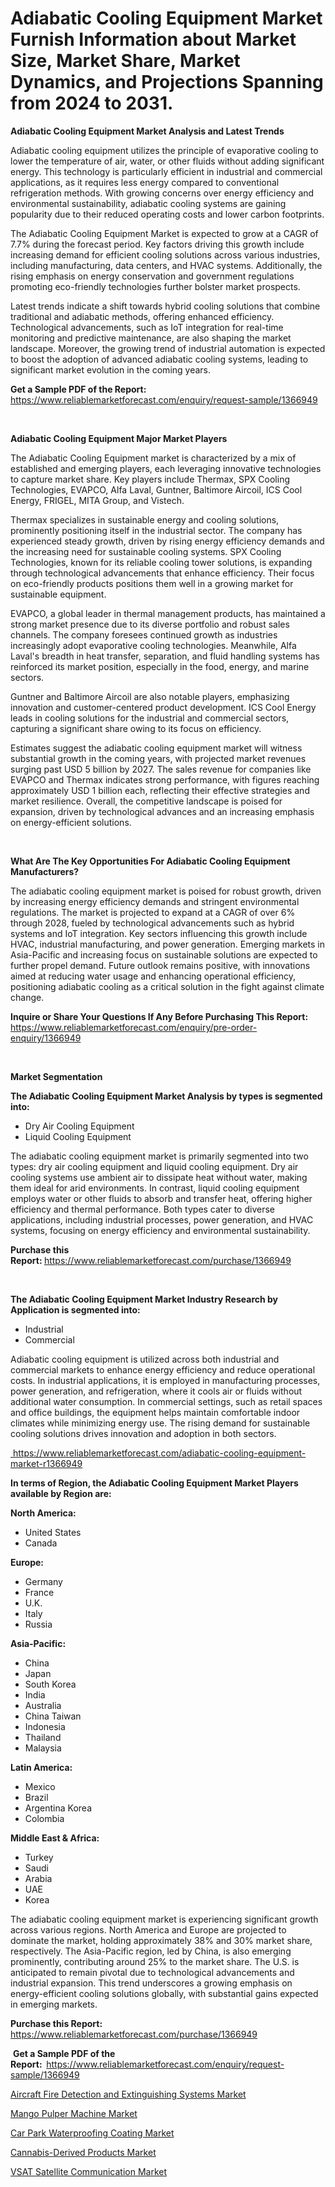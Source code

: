<p><h1>Adiabatic Cooling Equipment Market Furnish Information about Market Size, Market Share, Market Dynamics, and Projections Spanning from 2024 to 2031.</h1></p><p><strong>Adiabatic Cooling Equipment Market Analysis and Latest Trends</strong></p>
<p><p>Adiabatic cooling equipment utilizes the principle of evaporative cooling to lower the temperature of air, water, or other fluids without adding significant energy. This technology is particularly efficient in industrial and commercial applications, as it requires less energy compared to conventional refrigeration methods. With growing concerns over energy efficiency and environmental sustainability, adiabatic cooling systems are gaining popularity due to their reduced operating costs and lower carbon footprints.</p><p>The Adiabatic Cooling Equipment Market is expected to grow at a CAGR of 7.7% during the forecast period. Key factors driving this growth include increasing demand for efficient cooling solutions across various industries, including manufacturing, data centers, and HVAC systems. Additionally, the rising emphasis on energy conservation and government regulations promoting eco-friendly technologies further bolster market prospects.</p><p>Latest trends indicate a shift towards hybrid cooling solutions that combine traditional and adiabatic methods, offering enhanced efficiency. Technological advancements, such as IoT integration for real-time monitoring and predictive maintenance, are also shaping the market landscape. Moreover, the growing trend of industrial automation is expected to boost the adoption of advanced adiabatic cooling systems, leading to significant market evolution in the coming years.</p></p>
<p><strong>Get a Sample PDF of the Report:&nbsp;</strong> <a href="https://www.reliablemarketforecast.com/enquiry/request-sample/1366949?utm_campaign=121&utm_medium=2&utm_source=Github&utm_content=ia&utm_term=06122024&utm_id=adiabatic-cooling-equipment">https://www.reliablemarketforecast.com/enquiry/request-sample/1366949</a></p>
<p>&nbsp;</p>
<p><strong>Adiabatic Cooling Equipment Major Market Players</strong></p>
<p><p>The Adiabatic Cooling Equipment market is characterized by a mix of established and emerging players, each leveraging innovative technologies to capture market share. Key players include Thermax, SPX Cooling Technologies, EVAPCO, Alfa Laval, Guntner, Baltimore Aircoil, ICS Cool Energy, FRIGEL, MITA Group, and Vistech. </p><p>Thermax specializes in sustainable energy and cooling solutions, prominently positioning itself in the industrial sector. The company has experienced steady growth, driven by rising energy efficiency demands and the increasing need for sustainable cooling systems. SPX Cooling Technologies, known for its reliable cooling tower solutions, is expanding through technological advancements that enhance efficiency. Their focus on eco-friendly products positions them well in a growing market for sustainable equipment.</p><p>EVAPCO, a global leader in thermal management products, has maintained a strong market presence due to its diverse portfolio and robust sales channels. The company foresees continued growth as industries increasingly adopt evaporative cooling technologies. Meanwhile, Alfa Laval's breadth in heat transfer, separation, and fluid handling systems has reinforced its market position, especially in the food, energy, and marine sectors. </p><p>Guntner and Baltimore Aircoil are also notable players, emphasizing innovation and customer-centered product development. ICS Cool Energy leads in cooling solutions for the industrial and commercial sectors, capturing a significant share owing to its focus on efficiency. </p><p>Estimates suggest the adiabatic cooling equipment market will witness substantial growth in the coming years, with projected market revenues surging past USD 5 billion by 2027. The sales revenue for companies like EVAPCO and Thermax indicates strong performance, with figures reaching approximately USD 1 billion each, reflecting their effective strategies and market resilience. Overall, the competitive landscape is poised for expansion, driven by technological advances and an increasing emphasis on energy-efficient solutions.</p></p>
<p>&nbsp;</p>
<p><strong>What Are The Key Opportunities For Adiabatic Cooling Equipment Manufacturers?</strong></p>
<p><p>The adiabatic cooling equipment market is poised for robust growth, driven by increasing energy efficiency demands and stringent environmental regulations. The market is projected to expand at a CAGR of over 6% through 2028, fueled by technological advancements such as hybrid systems and IoT integration. Key sectors influencing this growth include HVAC, industrial manufacturing, and power generation. Emerging markets in Asia-Pacific and increasing focus on sustainable solutions are expected to further propel demand. Future outlook remains positive, with innovations aimed at reducing water usage and enhancing operational efficiency, positioning adiabatic cooling as a critical solution in the fight against climate change.</p></p>
<p><strong>Inquire or Share Your Questions If Any Before Purchasing This Report:</strong> <a href="https://www.reliablemarketforecast.com/enquiry/pre-order-enquiry/1366949?utm_campaign=121&utm_medium=2&utm_source=Github&utm_content=ia&utm_term=06122024&utm_id=adiabatic-cooling-equipment">https://www.reliablemarketforecast.com/enquiry/pre-order-enquiry/1366949</a></p>
<p>&nbsp;</p>
<p><strong>Market Segmentation</strong></p>
<p><strong>The Adiabatic Cooling Equipment Market Analysis by types is segmented into:</strong></p>
<p><ul><li>Dry Air Cooling Equipment</li><li>Liquid Cooling Equipment</li></ul></p>
<p><p>The adiabatic cooling equipment market is primarily segmented into two types: dry air cooling equipment and liquid cooling equipment. Dry air cooling systems use ambient air to dissipate heat without water, making them ideal for arid environments. In contrast, liquid cooling equipment employs water or other fluids to absorb and transfer heat, offering higher efficiency and thermal performance. Both types cater to diverse applications, including industrial processes, power generation, and HVAC systems, focusing on energy efficiency and environmental sustainability.</p></p>
<p><strong>Purchase this Report:&nbsp;</strong><a href="https://www.reliablemarketforecast.com/purchase/1366949?utm_campaign=121&utm_medium=2&utm_source=Github&utm_content=ia&utm_term=06122024&utm_id=adiabatic-cooling-equipment">https://www.reliablemarketforecast.com/purchase/1366949</a></p>
<p>&nbsp;</p>
<p><strong>The Adiabatic Cooling Equipment Market Industry Research by Application is segmented into:</strong></p>
<p><ul><li>Industrial</li><li>Commercial</li></ul></p>
<p><p>Adiabatic cooling equipment is utilized across both industrial and commercial markets to enhance energy efficiency and reduce operational costs. In industrial applications, it is employed in manufacturing processes, power generation, and refrigeration, where it cools air or fluids without additional water consumption. In commercial settings, such as retail spaces and office buildings, the equipment helps maintain comfortable indoor climates while minimizing energy use. The rising demand for sustainable cooling solutions drives innovation and adoption in both sectors.</p></p>
<p><a href="https://www.reliablemarketforecast.com/adiabatic-cooling-equipment-market-r1366949?utm_campaign=121&utm_medium=2&utm_source=Github&utm_content=ia&utm_term=06122024&utm_id=adiabatic-cooling-equipment">&nbsp;https://www.reliablemarketforecast.com/adiabatic-cooling-equipment-market-r1366949</a></p>
<p><strong>In terms of Region, the Adiabatic Cooling Equipment Market Players available by Region are:</strong></p>
<p>
    <p> <strong> North America: </strong>
        <ul>
            <li>United States</li>
            <li>Canada</li>
        </ul>
        </p> 
    <p> <strong> Europe: </strong>
        <ul>
            <li>Germany</li>
            <li>France</li>
            <li>U.K.</li>
            <li>Italy</li>
            <li>Russia</li>
        </ul>
        </p> 
    <p> <strong> Asia-Pacific: </strong>
        <ul>
            <li>China</li>
            <li>Japan</li>
            <li>South Korea</li>
            <li>India</li>
            <li>Australia</li>
            <li>China Taiwan</li>
            <li>Indonesia</li>
            <li>Thailand</li>
            <li>Malaysia</li>
        </ul>
        </p> 
    <p> <strong> Latin America: </strong>
        <ul>
            <li>Mexico</li>
            <li>Brazil</li>
            <li>Argentina Korea</li>
            <li>Colombia</li>
        </ul>
        </p> 
    <p> <strong> Middle East & Africa: </strong>
        <ul>
            <li>Turkey</li>
            <li>Saudi</li>
            <li>Arabia</li>
            <li>UAE</li>
            <li>Korea</li>
        </ul>
    </p>
    </p>
<p><p>The adiabatic cooling equipment market is experiencing significant growth across various regions. North America and Europe are projected to dominate the market, holding approximately 38% and 30% market share, respectively. The Asia-Pacific region, led by China, is also emerging prominently, contributing around 25% to the market share. The U.S. is anticipated to remain pivotal due to technological advancements and industrial expansion. This trend underscores a growing emphasis on energy-efficient cooling solutions globally, with substantial gains expected in emerging markets.</p></p>
<p><strong>Purchase this Report: </strong><a href="https://www.reliablemarketforecast.com/purchase/1366949?utm_campaign=121&utm_medium=2&utm_source=Github&utm_content=ia&utm_term=06122024&utm_id=adiabatic-cooling-equipment">https://www.reliablemarketforecast.com/purchase/1366949</a></p>
<p>&nbsp;<strong>Get a Sample PDF of the Report:&nbsp;&nbsp;</strong><a href="https://www.reliablemarketforecast.com/enquiry/request-sample/1366949?utm_campaign=121&utm_medium=2&utm_source=Github&utm_content=ia&utm_term=06122024&utm_id=adiabatic-cooling-equipment">https://www.reliablemarketforecast.com/enquiry/request-sample/1366949</a></p>
<p><strong></strong></p>
<p><p><a href="https://www.linkedin.com/pulse/d-extinguishing-systems-market-study-findings-forecast-tk9oe?utm_campaign=121&utm_medium=2&utm_source=Github&utm_content=ia&utm_term=06122024&utm_id=adiabatic-cooling-equipment">Aircraft Fire Detection and Extinguishing Systems Market</a></p><p><a href="https://issuu.com/reportprime-2/docs/mango-pulper-machine-market-size-2030.pptx?utm_campaign=121&utm_medium=2&utm_source=Github&utm_content=ia&utm_term=06122024&utm_id=adiabatic-cooling-equipment">Mango Pulper Machine Market</a></p><p><a href="https://issuu.com/reportprime-2/docs/car-park-waterproofing-coating-market-size-2030.pp?utm_campaign=121&utm_medium=2&utm_source=Github&utm_content=ia&utm_term=06122024&utm_id=adiabatic-cooling-equipment">Car Park Waterproofing Coating Market</a></p><p><a href="https://github.com/RoccoManning/Market-Research-Report-List-7/blob/main/cannabis-derived-products-market.md?utm_campaign=121&utm_medium=2&utm_source=Github&utm_content=ia&utm_term=06122024&utm_id=adiabatic-cooling-equipment">Cannabis-Derived Products Market</a></p><p><a href="https://www.linkedin.com/pulse/market-revenue-forecast-vsat-satellite-communication-industry-27scf?utm_campaign=121&utm_medium=2&utm_source=Github&utm_content=ia&utm_term=06122024&utm_id=adiabatic-cooling-equipment">VSAT Satellite Communication Market</a></p></p>